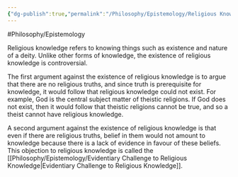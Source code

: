 ```yaml
---
{"dg-publish":true,"permalink":"/Philosophy/Epistemology/Religious Knowledge/","created":"2024-08-16T01:39:08.954-04:00","updated":"2024-11-11T00:45:42.630-05:00"}
---
```


#Philosophy/Epistemology 

Religious knowledge refers to knowing things such as existence and nature of a deity. Unlike other forms of knowledge, the existence of religious knowledge is controversial.

The first argument against the existence of religious knowledge is to argue that there are no religious truths, and since truth is prerequisite for knowledge, it would follow that religious knowledge could not exist. For example, God is the central subject matter of theistic religions. If God does not exist, then it would follow that theistic religions cannot be true, and so a theist cannot have religious knowledge.

A second argument against the existence of religious knowledge is that even if there are religious truths, belief in them would not amount to knowledge because there is a lack of evidence in favour of these beliefs. This objection to religious knowledge is called the [[Philosophy/Epistemology/Evidentiary Challenge to Religious Knowledge\|Evidentiary Challenge to Religious Knowledge]].
